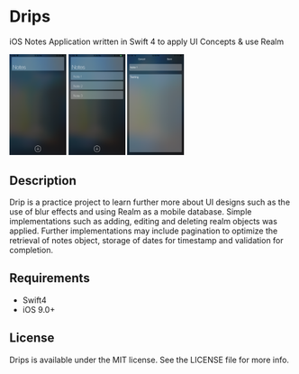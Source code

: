 # Drips
iOS Notes Application written in Swift 4 to apply UI Concepts &amp; use Realm

<img src="https://github.com/jnkfong/Drips/blob/master/img/a.png" width="20%"> <img src="https://github.com/jnkfong/Drips/blob/master/img/b.png" width="20%"> <img src="https://github.com/jnkfong/Drips/blob/master/img/c.png" width="20%">

## Description
Drip is a practice project to learn further more about UI designs such as the use of blur effects and using Realm as a mobile database. Simple implementations such as adding, editing and deleting realm objects was applied. Further implementations may include pagination to optimize the retrieval of notes object, storage of dates for timestamp and validation for completion. 

## Requirements
- Swift4
- iOS 9.0+

## License
Drips is available under the MIT license. See the LICENSE file for more info.
